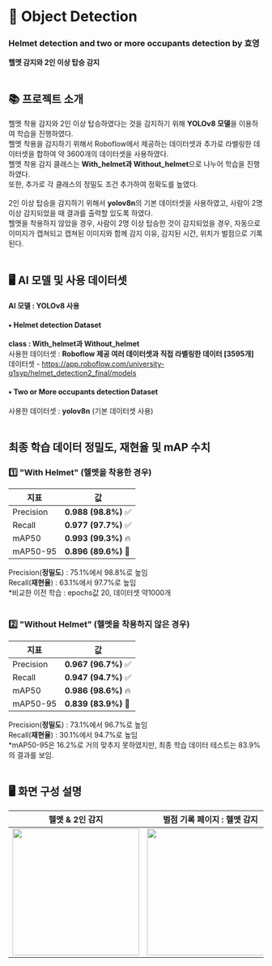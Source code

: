 # 🚴 Object Detection
### Helmet detection and two or more occupants detection by 효영
**헬멧 감지와 2인 이상 탑승 감지**
</br><br>

## 📚 프로젝트 소개
헬멧 착용 감지와 2인 이상 탑승하였다는 것을 감지하기 위해 **YOLOv8 모델**을 이용하여 학습을 진행하였다.<br>
헬멧 착용을 감지하기 위해서 Roboflow에서 제공하는 데이터셋과 추가로 라벨링한 데이터셋을 합하여 약 3600개의 데이터셋을 사용하였다.<br>
헬멧 착용 감지 클래스는 **With_helmet과 Without_helmet**으로 나누어 학습을 진행하였다.<br> 
또한, 추가로 각 클래스의 정밀도 조건 추가하여 정확도를 높였다.<br><br>
2인 이상 탑승을 감지하기 위해서 **yolov8n**의 기본 데이터셋을 사용하였고, 사람이 2명 이상 감지되었을 때 결과를 출력할 있도록 하였다.<br>
헬멧을 착용하지 않았을 경우, 사람이 2명 이상 탑승한 것이 감지되었을 경우, 자동으로 이미지가 캡쳐되고 캡쳐된 이미지와 함께 감지 이유, 감지된 시간, 위치가 벌점으로 기록된다.<br><br>

## 🖥️ AI 모델 및 사용 데이터셋
#### AI 모델 : YOLOv8 사용

#### ▪️ Helmet detection Dataset
**class : With_helmet과 Without_helmet**<br>
사용한 데이터셋 : **Roboflow 제공 여러 데이터셋과 직접 라벨링한 데이터 [3595개]** </br>
데이터셋 - https://app.roboflow.com/university-q1syp/helmet_detection2_final/models

#### ▪️ Two or More occupants detection Dataset
사용한 데이터셋 : **yolov8n** (기본 데이터셋 사용)
<br><br>

## 최종 학습 데이터 정밀도, 재현율 및 mAP 수치 
### 1️⃣ "With Helmet" (헬멧을 착용한 경우)
| 지표        | 값          |
|------------|------------|
| Precision  | **0.988 (98.8%)** ✅ |
| Recall     | **0.977 (97.7%)** ✅ |
| mAP50      | **0.993 (99.3%)** 🔥 |
| mAP50-95   | **0.896 (89.6%)** 🎯 |

Precision(**정밀도**) : 75.1%에서 98.8%로 높임 <br>
Recall(**재현율**) : 63.1%에서 97.7%로 높임  <br>
*비교한 이전 학습 : epochs값 20, 데이터셋 약1000개 <br><br>

### 2️⃣ "Without Helmet" (헬멧을 착용하지 않은 경우)
| 지표        | 값          |
|------------|------------|
| Precision  | **0.967 (96.7%)** ✅ |
| Recall     | **0.947 (94.7%)** ✅ |
| mAP50      | **0.986 (98.6%)** 🔥 |
| mAP50-95   | **0.839 (83.9%)** 🎯 |

Precision(**정밀도**) : 73.1%에서 96.7%로 높임 <br>
Recall(**재현율**) : 30.1%에서 94.7%로 높임  <br>
*mAP50-95은 16.2%로 거의 맞추지 못하였지만, 최종 학습 데이터 테스트는 83.9%의 결과를 보임.
<br><br>

## 🖥️ 화면 구성 설명
|          헬멧 & 2인 감지          |          벌점 기록 페이지 : 헬멧 감지          |          벌점 기록 페이지 : 2인 감지          |
|:--------------------------:|:--------------------------:|:--------------------------:|
| <img width="250" src="https://github.com/user-attachments/assets/c5b8308d-679a-479a-8944-c0699f0b03c3"/> | <img width="250" src="https://github.com/user-attachments/assets/2ec45c4a-ab53-4984-8b5e-9f7e61d56963"/> | <img width="250" src="https://github.com/user-attachments/assets/192f4ba6-0f4c-4e92-9a8a-0b92766d15e2"/> |
